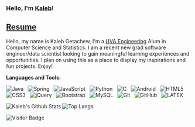 ### Hello, I'm [Kaleb](https://kgetachew-github-io.vercel.app/)!

## [Resume](https://github.com/kgetachew/kgetachew/blob/main/Getachew%2C%20Kaleb.pdf)


Hello, my name is Kaleb Getachew, I'm a [UVA Engineering](https://engineering.virginia.edu/) Alum in Computer Science and Statistics. I am a recent new grad software engineer/data scientist looking to gain meaningful learning experiences and opportunities. I plan on using this as a place to display my inspirations and fun projects. Enjoy!

**Languages and Tools:** 

![Java](https://img.shields.io/badge/-Java-black?logo=java&style=social)&nbsp;&nbsp;
![Spring](https://img.shields.io/badge/-Spring%20Framework-black?logo=spring&style=social)&nbsp;&nbsp;
![JavaScript](https://img.shields.io/badge/-JavaScript-black?logo=javascript&style=social)&nbsp;&nbsp;
![Python](https://img.shields.io/badge/-Python-black?logo=Python&style=social)&nbsp;&nbsp;
![C](https://img.shields.io/badge/-C-black?logo=c&style=social)&nbsp;&nbsp;
![Android](https://img.shields.io/badge/-Android-black?logo=android&style=social)&nbsp;&nbsp;
![HTML5](https://img.shields.io/badge/-HTML5-black?logo=html5&style=social)&nbsp;&nbsp;
![CSS3](https://img.shields.io/badge/-CSS3-black?logo=css3&style=social)&nbsp;&nbsp;
![jQuery](https://img.shields.io/badge/-jQuery-black?logo=jquery&style=social)&nbsp;&nbsp;
![Bootstrap](https://img.shields.io/badge/-Bootstrap-black?logo=bootstrap&style=social)&nbsp;&nbsp;
![MySQL](https://img.shields.io/badge/-MySQL-black?logo=mysql&style=social)&nbsp;&nbsp;
![Git](https://img.shields.io/badge/-Git-black?logo=git&style=social)&nbsp;&nbsp;
![GitHub](https://img.shields.io/badge/-GitHub-black?logo=github&style=social)&nbsp;&nbsp;
![LATEX](https://img.shields.io/badge/-LATEX-black?logo=latex&style=social)&nbsp;&nbsp;

![Kaleb's Github Stats](https://github-readme-stats.vercel.app/api?username=kgetachew&count_private=true&show_icons=true&include_all_commits=true)
![Top Langs](https://github-readme-stats.vercel.app/api/top-langs/?username=kgetachew&hide=TeX&layout=compact)

![Visitor Badge](https://visitor-badge.laobi.icu/badge?page_id=kgetachew.kgetachew)
